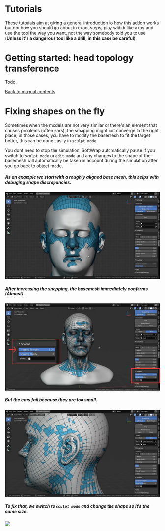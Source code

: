
# Tutorials

These tutorials aim at giving a general introduction to how this addon works but not how you should go about in exact steps, play with it like a toy and use the tool the way you want, not the way somebody told you to use (**Unless it's a dangerous tool like a drill, in this case be careful**).

# Getting started: head topology transference

Todo.

[Back to manual contents](#manual-contents)

# Fixing shapes on the fly

Sometimes when the models are not very similar or there's an element that causes problems (often ears), the smapping might not converge to the right place, in those cases, you have to modify the basemesh to fit the target better, this can be done easily in ``sculpt mode``.

You dont need to stop the simulation, SoftWrap automatically pause if you switch to ``sculpt mode`` or ``edit mode`` and any changes to the shape of the basemesh will automatically be taken in account during the simulation after you go back to object mode.

##### As an example we start with a roughly aligned base mesh, this helps with debuging shape discrepancies.
![](img/tut2S1.png)

##### After increasing the snapping, the basemesh immediately conforms (Almost).
![](img/tut2S2.png)

##### But the ears fail because they are too small.
![](img/tut2S3.png)

##### To fix that, we switch to ``sculpt mode`` and change the shape so it's the same size.
![](img/tut2S4.gif)
